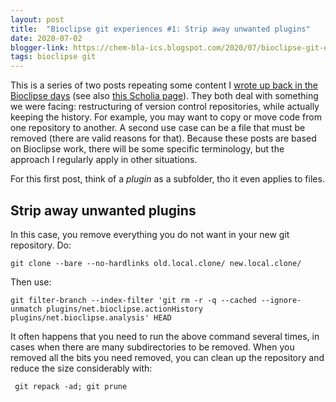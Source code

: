 ```yaml
---
layout: post
title:  "Bioclipse git experiences #1: Strip away unwanted plugins"
date: 2020-07-02
blogger-link: https://chem-bla-ics.blogspot.com/2020/07/bioclipse-git-experiences-1-strip-away.html
tags: bioclipse git
---
```


This is a series of two posts repeating some content I [wrote up back in the Bioclipse days](https://web.archive.org/web/20180821111520/http://wiki.bioclipse.net/index.php?title=Git_Development)
(see also [this Scholia page](https://scholia.toolforge.org/topic/Q1769726)). They both deal with something
we were facing: restructuring of version control repositories, while actually keeping the history. For
example, you may want to copy or move code from one repository to another. A second use case can be a file
that must be removed (there are valid reasons for that). Because these posts are based on Bioclipse work,
there will be some specific terminology, but the approach I regularly apply in other situations.

For this first post, think of a *plugin* as a subfolder, tho it even applies to files.

## Strip away unwanted plugins

In this case, you remove everything you do not want in your new git repository. Do:

```shell
git clone --bare --no-hardlinks old.local.clone/ new.local.clone/
```

Then use:

```shell
git filter-branch --index-filter 'git rm -r -q --cached --ignore-unmatch plugins/net.bioclipse.actionHistory plugins/net.bioclipse.analysis' HEAD
```

It often happens that you need to run the above command several times, in cases when there are many subdirectories to be removed.
When you removed all the bits you need removed, you can clean up the repository and reduce the size considerably with:

```shell
 git repack -ad; git prune
```
